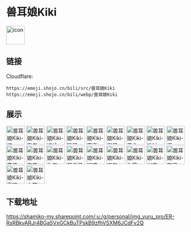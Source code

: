 # 兽耳娘Kiki
<img src="https://emoji.shojo.cn/bili/src/兽耳娘Kiki/icon.png" width="50" height="50" alt="icon">

## 链接
Cloudflare:
```
https://emoji.shojo.cn/bili/src/兽耳娘Kiki
https://emoji.shojo.cn/bili/webp/兽耳娘Kiki
```
## 展示
<img src="https://emoji.shojo.cn/bili/src/兽耳娘Kiki/兽耳娘Kiki-嗨.png" width="50" height="50" alt="兽耳娘Kiki-嗨">
<img src="https://emoji.shojo.cn/bili/src/兽耳娘Kiki/兽耳娘Kiki-思考.png" width="50" height="50" alt="兽耳娘Kiki-思考">
<img src="https://emoji.shojo.cn/bili/src/兽耳娘Kiki/兽耳娘Kiki-尴尬.png" width="50" height="50" alt="兽耳娘Kiki-尴尬">
<img src="https://emoji.shojo.cn/bili/src/兽耳娘Kiki/兽耳娘Kiki-睡了.png" width="50" height="50" alt="兽耳娘Kiki-睡了">
<img src="https://emoji.shojo.cn/bili/src/兽耳娘Kiki/兽耳娘Kiki-窃喜.png" width="50" height="50" alt="兽耳娘Kiki-窃喜">
<img src="https://emoji.shojo.cn/bili/src/兽耳娘Kiki/兽耳娘Kiki-累了.png" width="50" height="50" alt="兽耳娘Kiki-累了">
<img src="https://emoji.shojo.cn/bili/src/兽耳娘Kiki/兽耳娘Kiki-开心.png" width="50" height="50" alt="兽耳娘Kiki-开心">
<img src="https://emoji.shojo.cn/bili/src/兽耳娘Kiki/兽耳娘Kiki-难过.png" width="50" height="50" alt="兽耳娘Kiki-难过">
<img src="https://emoji.shojo.cn/bili/src/兽耳娘Kiki/兽耳娘Kiki-懵.png" width="50" height="50" alt="兽耳娘Kiki-懵">
<img src="https://emoji.shojo.cn/bili/src/兽耳娘Kiki/兽耳娘Kiki-震惊.png" width="50" height="50" alt="兽耳娘Kiki-震惊">
<img src="https://emoji.shojo.cn/bili/src/兽耳娘Kiki/兽耳娘Kiki-害羞.png" width="50" height="50" alt="兽耳娘Kiki-害羞">
<img src="https://emoji.shojo.cn/bili/src/兽耳娘Kiki/兽耳娘Kiki-生气.png" width="50" height="50" alt="兽耳娘Kiki-生气">
<img src="https://emoji.shojo.cn/bili/src/兽耳娘Kiki/兽耳娘Kiki-拜托了.png" width="50" height="50" alt="兽耳娘Kiki-拜托了">
<img src="https://emoji.shojo.cn/bili/src/兽耳娘Kiki/兽耳娘Kiki-疑惑.png" width="50" height="50" alt="兽耳娘Kiki-疑惑">
<img src="https://emoji.shojo.cn/bili/src/兽耳娘Kiki/兽耳娘Kiki-叹气.png" width="50" height="50" alt="兽耳娘Kiki-叹气">
<img src="https://emoji.shojo.cn/bili/src/兽耳娘Kiki/兽耳娘Kiki-失落.png" width="50" height="50" alt="兽耳娘Kiki-失落">
<img src="https://emoji.shojo.cn/bili/src/兽耳娘Kiki/兽耳娘Kiki-兴奋.png" width="50" height="50" alt="兽耳娘Kiki-兴奋">
<img src="https://emoji.shojo.cn/bili/src/兽耳娘Kiki/兽耳娘Kiki-有了.png" width="50" height="50" alt="兽耳娘Kiki-有了">
<img src="https://emoji.shojo.cn/bili/src/兽耳娘Kiki/兽耳娘Kiki-喜欢.png" width="50" height="50" alt="兽耳娘Kiki-喜欢">
<img src="https://emoji.shojo.cn/bili/src/兽耳娘Kiki/兽耳娘Kiki-大笑.png" width="50" height="50" alt="兽耳娘Kiki-大笑">

## 下载地址

https://shamiko-my.sharepoint.com/:u:/g/personal/img_yuru_pro/ER-RsRBkvARJr4BGa5VxGCkBuTPskB9zfhVSXM6JCdFv2Q